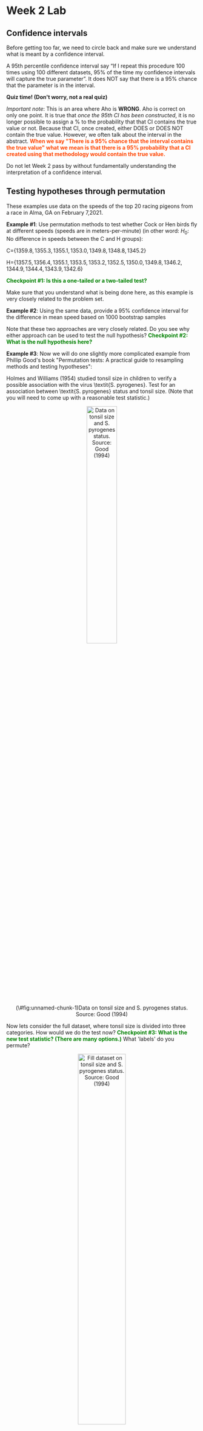 Week 2 Lab
=============

Confidence intervals
-----------------------

Before getting too far, we need to circle back and make sure we understand what is meant by a confidence interval. 

A 95th percentile confidence interval say “If I repeat this procedure 100 times using 100 different datasets, 95% of the time my confidence intervals will capture the true parameter”. It does NOT say that there is a 95% chance that the parameter is in the interval.

**Quiz time! (Don't worry, not a real quiz)**

*Important note*: This is an area where Aho is **WRONG**. Aho is correct on only one point. It is true that *once the 95th CI has been constructed*, it is no longer possible to assign a $\%$ to the probability that that CI contains the true value or not. Because that CI, once created, either DOES or DOES NOT contain the true value. However, we often talk about the interval in the abstract. **<span style="color: orangered;">When we say "There is a 95$\%$ chance that the interval contains the true value" what we mean is that there is a 95$\%$ probability that a CI created using that methodology would contain the true value.</span>**

Do not let Week 2 pass by without fundamentally understanding the interpretation of a confidence interval. 

Testing hypotheses through permutation
------------------------------------

These examples use data on the speeds of the top 20 racing pigeons from a race in Alma, GA on February 7,2021. 

**Example #1**: Use permutation methods to test whether Cock or Hen birds fly at different speeds (speeds are in meters-per-minute) (in other word: $H_{0}$: No difference in speeds between the C and H groups):

C=$\{1359.8,1355.3,1355.1,1353.0,1349.8,1348.8,1345.2\}$

H=$\{1357.5,1356.4,1355.1,1353.5,1353.2,1352.5,1350.0,1349.8,1346.2,1344.9,1344.4,1343.9,1342.6\}$

**<span style="color: green;">Checkpoint #1: Is this a one-tailed or a two-tailed test?</span>**

Make sure that you understand what is being done here, as this example is very closely related to the problem set.


**Example #2**: Using the same data, provide a 95% confidence interval for the difference in mean speed based on 1000 bootstrap samples

Note that these two approaches are very closely related. Do you see why either approach can be used to test the null hypothesis? **<span style="color: green;">Checkpoint #2: What is the null hypothesis here?</span>**

**Example #3**: Now we will do one slightly more complicated example from Phillip Good's book "Permutation tests: A practical guide to resampling methods and testing hypotheses":

Holmes and Williams (1954) studied tonsil size in children to verify a possible association with the virus \textit{S. pyrogenes}. Test for an association between \textit{S. pyrogenes} status and tonsil size. (Note that you will need to come up with a reasonable test statistic.)

<div class="figure" style="text-align: center">
<img src="Table2categories.png" alt="Data on tonsil size and S. pyrogenes status. Source: Good (1994)" width="40%" />
<p class="caption">(\#fig:unnamed-chunk-1)Data on tonsil size and S. pyrogenes status. Source: Good (1994)</p>
</div>

Now lets consider the full dataset, where tonsil size is divided into three categories. How would we do the test now? **<span style="color: green;">Checkpoint #3: What is the new test statistic? (There are many options.)</span>** What 'labels' do you permute?

<div class="figure" style="text-align: center">
<img src="Table3categories.png" alt="Fill dataset on tonsil size and S. pyrogenes status. Source: Good (1994)" width="50%" />
<p class="caption">(\#fig:unnamed-chunk-2)Fill dataset on tonsil size and S. pyrogenes status. Source: Good (1994)</p>
</div>

Basics of bootstrap and jackknife
------------------------------------

To get started with bootstrap and jackknife techniques, we start by working through a very simple example. First we simulate some data


```r
x<-seq(0,9,by=1)
```

This will constutute our "data". Let's print the result of sampling with replacement to get a sense for it...


```r
table(sample(x,size=length(x),replace=T))
```

```
## 
## 0 1 2 3 4 6 7 8 
## 2 1 1 1 1 2 1 1
```

Now we will write a little script to take bootstrap samples and calculate the means of each of these bootstrap samples


```r
xmeans<-vector(length=1000)
for (i in 1:1000)
  {
  xmeans[i]<-mean(sample(x,replace=T))
  }
```

The actual number of bootstrapped samples is arbitrary *at this point* but there are ways of characterizing the precision of the bootstrap (jackknife-after-bootstrap) which might inform the number of bootstrap samples needed. *In practice*, people tend to pick some arbitrary but large number of bootstrap samples because computers are so fast that it is often easy to draw far more samples than are actually needed. When calculation of the statistic is slow (as might be the case if you are using the samples to construct a phylogeny, for example), then you would need to be more concerned with the number of bootstrap samples. 

First, lets just look at a histogram of the bootstrapped means and plot the actual sample mean on the histogram for comparison



```r
hist(xmeans,breaks=30,col="pink")
abline(v=mean(x),lwd=2)
```

<img src="Week-2-lab_files/figure-html/unnamed-chunk-6-1.png" width="672" />

Calculating bias and standard error
-----------------------------------

From these we can calculate the bias and standard deviation for the mean (which is the "statistic"):

$$
\widehat{Bias_{boot}} = \left(\frac{1}{k}\sum^{k}_{i=1}\theta^{*}_{i}\right)-\hat{\theta}
$$


```r
bias.boot<-mean(xmeans)-mean(x)
bias.boot
```

```
## [1] -0.0039
```

```r
hist(xmeans,breaks=30,col="pink")
abline(v=mean(x),lwd=5,col="black")
abline(v=mean(xmeans),lwd=2,col="yellow")
```

<img src="Week-2-lab_files/figure-html/unnamed-chunk-7-1.png" width="672" />

$$
\widehat{s.e._{boot}} = \sqrt{\frac{1}{k-1}\sum^{k}_{i=1}(\theta^{*}_{i}-\bar{\theta^{*}})^{2}}
$$


```r
se.boot<-sd(xmeans)
```

We can find the confidence intervals in two ways:

Method #1: Assume the bootstrap statistics are normally distributed


```r
LL.boot<-mean(xmeans)-1.96*se.boot #where did 1.96 come from?
UL.boot<-mean(xmeans)+1.96*se.boot
LL.boot
```

```
## [1] 2.761818
```

```r
UL.boot
```

```
## [1] 6.230382
```

Method #2: Simply take the quantiles of the bootstrap statistics


```r
quantile(xmeans,c(0.025,0.975))
```

```
##   2.5%  97.5% 
## 2.8000 6.2025
```

Let's compare this to what we would have gotten if we had used normal distribution theory. First we have to calculate the standard error:


```r
se.normal<-sqrt(var(x)/length(x))
LL.normal<-mean(x)-qt(0.975,length(x)-1)*se.normal
UL.normal<-mean(x)+qt(0.975,length(x)-1)*se.normal
LL.normal
```

```
## [1] 2.334149
```

```r
UL.normal
```

```
## [1] 6.665851
```

In this case, the confidence intervals we got from the normal distribution theory are too wide.

**<span style="color: green;">Checkpoint #4: Does it make sense why the normal distribution theory intervals are too wide?</span>** Because the original were were uniformly distributed, the data has higher variance than would be expected and therefore the standard error is higher than would be expected.

There are two packages that provide functions for bootstrapping, 'boot' and 'boostrap'. We will start by using the 'bootstrap' package, which was originally designed for Efron and Tibshirani's monograph on the bootstrap. 

To test the main functionality of the 'bootstrap' package, we will use the data we already have. The 'bootstrap' function requires the input of a user-defined function to calculate the statistic of interest. Here I will write a function that calculates the mean of the input values.


```r
library(bootstrap)
theta<-function(x)
  {
    mean(x)
  }
results<-bootstrap(x=x,nboot=1000,theta=theta)
results
```

```
## $thetastar
##    [1] 4.5 3.9 3.9 3.3 4.2 4.9 4.3 4.5 4.5 4.5 4.5 6.6 4.0 4.6 4.2 5.5 4.8 5.2
##   [19] 4.9 6.1 4.1 3.9 3.9 5.5 6.7 3.8 4.7 4.2 5.5 4.4 5.0 2.1 5.6 2.4 3.9 3.9
##   [37] 3.5 4.1 3.7 5.5 5.6 5.1 3.1 4.8 3.5 5.2 5.3 4.7 3.2 4.9 5.2 5.5 5.1 3.7
##   [55] 5.1 4.3 5.2 4.1 4.3 5.4 4.7 3.7 4.8 5.0 2.1 3.9 6.2 5.7 3.5 4.5 4.9 4.7
##   [73] 4.1 3.7 2.8 4.1 5.1 4.2 4.9 6.4 5.5 2.6 5.5 3.6 4.9 3.4 4.7 3.8 4.5 6.1
##   [91] 5.9 6.3 4.2 5.9 4.2 3.9 3.4 5.6 4.6 5.5 5.0 4.2 5.6 3.5 4.9 4.5 3.8 4.6
##  [109] 5.2 5.3 3.9 3.1 4.6 4.1 2.5 4.3 5.5 4.4 4.1 3.8 5.3 3.9 5.7 5.4 4.1 4.4
##  [127] 4.6 4.1 2.5 3.4 3.9 4.8 4.4 4.5 4.2 3.8 4.9 4.2 3.8 3.4 4.1 3.9 4.7 4.5
##  [145] 4.6 3.4 5.0 6.2 5.5 5.5 3.9 4.2 5.2 4.5 4.1 4.1 2.9 4.2 4.8 4.1 6.0 4.2
##  [163] 4.7 4.0 3.6 3.3 5.0 5.5 2.8 2.9 4.8 3.6 5.7 5.4 4.2 3.1 4.6 5.4 4.7 4.5
##  [181] 5.2 4.3 4.9 2.9 4.0 4.8 4.6 3.7 5.6 4.5 4.5 5.2 4.0 4.1 5.1 4.7 6.2 5.9
##  [199] 4.9 5.6 3.3 3.2 3.1 5.1 4.8 5.0 4.9 4.0 5.5 5.2 3.6 4.4 4.6 3.3 2.5 3.7
##  [217] 2.8 4.5 4.0 5.1 4.1 4.1 6.0 3.6 3.5 4.3 4.1 4.0 3.6 5.0 5.6 5.4 4.3 4.5
##  [235] 4.5 5.1 5.6 3.7 5.0 3.0 4.4 4.9 6.2 4.5 3.8 4.0 3.8 4.1 2.9 4.8 5.0 4.4
##  [253] 3.9 4.6 4.5 3.2 4.6 3.6 7.3 4.2 5.8 3.4 5.3 5.4 4.4 4.2 3.9 3.7 4.3 5.2
##  [271] 4.4 3.8 3.1 4.6 4.6 4.9 4.6 2.6 5.4 5.5 6.8 3.6 5.4 3.4 4.4 3.4 4.0 5.2
##  [289] 4.5 4.8 2.7 6.4 3.8 3.8 3.2 4.5 5.4 4.4 3.5 4.9 3.4 2.9 4.3 5.4 3.1 3.8
##  [307] 4.1 5.2 4.7 3.8 3.6 4.2 5.0 5.3 3.6 4.9 3.2 3.4 4.7 4.3 3.4 2.5 3.3 3.0
##  [325] 5.2 4.8 3.4 5.0 6.0 5.5 2.6 5.0 3.3 5.2 4.5 5.0 4.1 5.5 4.4 5.1 5.1 6.8
##  [343] 5.8 3.5 4.4 2.5 3.9 4.9 4.3 4.9 5.5 4.9 5.5 5.0 4.6 5.7 3.2 5.2 5.0 3.4
##  [361] 4.4 4.0 4.1 4.5 5.5 5.0 3.9 2.6 5.2 4.0 3.9 5.3 3.7 4.6 3.4 4.9 5.2 4.1
##  [379] 3.7 6.3 5.0 4.3 4.2 4.7 4.2 4.7 5.5 5.5 4.1 3.1 3.9 4.5 3.4 4.8 4.8 5.4
##  [397] 4.2 2.2 3.3 4.2 4.4 6.0 4.9 3.8 4.8 4.8 4.9 4.2 6.4 3.1 4.9 6.1 3.9 6.1
##  [415] 3.5 5.2 4.3 4.7 3.9 4.2 4.0 4.7 4.2 4.8 3.7 2.6 4.9 5.4 4.0 5.7 3.0 3.8
##  [433] 3.3 3.2 2.8 4.8 5.3 5.7 4.0 5.2 3.6 4.6 3.6 5.5 4.0 3.5 6.2 4.3 5.1 3.7
##  [451] 4.8 3.6 6.4 3.6 5.4 3.6 5.8 5.0 3.2 4.7 5.5 4.3 4.9 4.6 4.6 3.7 4.7 3.6
##  [469] 4.5 4.4 4.2 3.2 3.6 5.4 3.8 4.1 3.9 4.2 4.3 5.7 3.7 3.6 5.1 4.7 6.5 5.7
##  [487] 4.9 3.5 3.6 3.7 4.3 5.3 4.6 4.2 4.0 4.2 4.0 4.4 3.4 4.2 4.9 4.2 3.1 4.9
##  [505] 4.0 6.2 5.3 3.9 5.7 4.7 3.3 4.6 3.5 5.4 4.9 4.1 4.8 3.5 3.6 4.4 4.1 7.1
##  [523] 4.1 5.0 3.5 5.1 5.9 4.8 4.6 3.8 4.3 3.4 4.9 4.3 3.4 4.6 4.2 5.7 4.2 4.9
##  [541] 4.2 3.9 4.5 4.0 4.7 5.5 4.0 4.9 4.6 4.1 4.7 3.3 3.8 5.1 4.6 4.0 4.2 5.5
##  [559] 4.3 4.8 3.5 3.4 3.6 4.0 3.5 5.9 6.1 4.3 4.9 5.3 4.9 5.9 4.2 4.3 5.2 4.0
##  [577] 2.9 4.0 3.5 4.8 4.7 4.8 3.4 3.2 4.8 2.9 4.1 4.9 4.7 4.9 3.7 4.6 5.1 5.5
##  [595] 4.5 4.7 5.3 4.3 3.6 3.6 5.3 3.6 5.2 3.2 5.0 2.9 3.6 3.7 6.3 3.7 4.7 5.4
##  [613] 4.1 4.2 3.9 5.1 5.2 4.8 5.4 7.0 3.3 4.2 4.7 5.1 3.8 2.7 4.1 5.1 6.0 2.5
##  [631] 3.5 4.4 4.4 5.1 3.4 4.4 4.7 4.3 4.3 4.9 5.6 4.6 4.2 5.1 4.8 3.2 3.8 6.3
##  [649] 4.0 4.5 3.9 4.5 4.1 3.8 2.5 5.6 2.6 4.7 5.6 5.3 4.6 4.2 2.9 4.6 4.7 4.9
##  [667] 4.1 4.0 3.4 3.2 5.0 4.0 4.1 5.3 5.0 5.0 3.2 5.1 6.4 5.5 3.2 4.2 4.0 5.0
##  [685] 4.7 5.9 5.0 4.6 3.3 4.1 4.9 4.7 5.3 5.4 5.8 5.3 2.1 4.8 4.6 4.4 4.9 5.3
##  [703] 4.5 4.4 6.4 4.4 5.6 4.0 4.8 5.1 4.4 3.8 4.6 5.6 5.2 5.0 4.7 4.9 5.3 4.1
##  [721] 6.7 3.8 4.3 4.0 3.8 3.1 4.4 4.9 5.3 4.7 5.7 5.7 6.2 5.2 4.9 5.4 5.2 4.2
##  [739] 4.4 6.2 3.3 4.6 6.0 4.6 5.2 4.2 3.6 5.3 5.0 4.3 3.9 4.9 4.8 3.8 6.1 4.3
##  [757] 4.7 3.0 3.7 4.2 3.9 3.7 5.2 4.9 3.4 4.7 5.3 4.1 2.2 3.7 2.3 3.5 4.9 3.1
##  [775] 4.7 4.0 4.6 2.8 5.5 5.2 5.6 4.3 4.7 4.2 4.7 5.4 4.6 5.1 4.3 3.2 2.8 5.6
##  [793] 5.2 3.3 6.4 4.5 5.0 3.9 5.6 4.6 4.9 5.5 4.7 4.3 4.5 4.0 3.6 3.9 4.9 6.5
##  [811] 3.4 4.9 4.1 5.1 4.3 5.0 2.9 3.1 3.8 5.6 4.5 4.5 4.5 4.3 5.0 2.3 2.7 4.3
##  [829] 5.3 2.8 2.7 5.3 4.7 4.5 5.8 4.2 4.7 3.6 3.1 5.3 3.2 3.2 6.0 3.0 4.6 5.3
##  [847] 4.9 4.7 3.9 4.3 5.7 4.9 2.9 3.8 4.5 4.6 5.7 3.1 4.5 4.7 4.4 4.2 2.4 3.5
##  [865] 5.5 4.8 5.5 4.6 4.2 3.0 4.4 3.8 6.1 3.5 5.0 4.5 4.3 5.8 5.8 4.0 4.5 5.8
##  [883] 4.7 5.4 4.2 5.0 3.4 4.3 6.5 4.1 4.4 5.1 3.9 3.5 4.1 5.4 6.3 5.8 2.2 5.8
##  [901] 5.1 4.0 3.1 5.0 4.8 4.3 4.9 3.7 2.6 4.3 4.8 4.2 5.8 5.1 4.5 5.0 5.0 4.3
##  [919] 4.1 4.2 4.2 4.6 5.0 4.9 3.7 4.6 2.5 2.5 4.4 4.5 4.9 4.8 5.1 5.3 4.6 4.8
##  [937] 4.1 5.3 5.2 5.4 4.0 3.4 4.5 4.5 4.4 5.1 5.3 3.3 4.2 4.4 4.2 6.0 6.1 6.4
##  [955] 4.8 4.7 3.6 3.7 3.4 5.0 6.4 7.5 5.0 4.5 3.6 4.6 4.5 3.7 5.2 5.1 4.8 4.8
##  [973] 4.6 3.7 4.1 3.2 3.4 3.3 5.7 5.0 5.1 4.3 4.4 5.3 5.4 5.3 4.6 3.8 5.0 4.5
##  [991] 5.1 4.2 3.3 4.8 4.3 5.3 5.6 5.8 3.5 3.8
## 
## $func.thetastar
## NULL
## 
## $jack.boot.val
## NULL
## 
## $jack.boot.se
## NULL
## 
## $call
## bootstrap(x = x, nboot = 1000, theta = theta)
```

```r
quantile(results$thetastar,c(0.025,0.975))
```

```
##  2.5% 97.5% 
##   2.6   6.3
```

Notice that we get exactly what we got last time. This illustrates an important point, which is that the bootstrap functions are often no easier to use than something you could write yourself.

You can also define a function of the bootstrapped statistics (we have been calling this theta) to pull out immediately any summary statistics you are interested in from the bootstrapped thetas.

Here I will write a function that calculates the bias of my estimate of the mean (which is 4.5 [i.e. the mean of the number 0,1,2,3,4,5,6,7,8,9])


```r
bias<-function(x)
  {
  mean(x)-4.5
  }
results<-bootstrap(x=x,nboot=1000,theta=theta,func=bias)
results
```

```
## $thetastar
##    [1] 4.2 5.5 4.2 3.6 4.0 4.4 3.2 5.1 3.8 5.0 3.2 3.3 3.6 5.0 5.3 4.6 5.4 3.8
##   [19] 3.9 6.0 5.4 5.4 5.3 4.0 4.8 5.3 2.2 4.8 3.6 5.3 5.7 6.9 4.4 5.8 4.0 4.8
##   [37] 4.8 3.8 2.8 5.6 3.5 3.6 1.7 3.5 5.1 2.8 2.5 4.0 4.2 5.4 4.5 4.9 6.3 3.4
##   [55] 5.4 4.3 4.1 3.4 4.4 3.6 4.1 5.0 4.7 5.2 5.1 4.7 4.2 4.4 4.5 5.0 3.7 4.9
##   [73] 5.0 4.3 3.6 4.6 5.2 4.8 2.8 4.7 3.9 4.9 4.1 4.1 4.5 4.5 4.7 5.0 2.7 3.6
##   [91] 4.1 3.9 4.1 5.5 5.2 4.1 3.5 5.5 5.3 5.6 3.8 4.2 4.8 4.2 5.1 4.4 4.4 4.1
##  [109] 1.7 4.3 6.0 4.4 4.4 5.0 4.9 3.0 3.7 3.4 3.9 4.1 4.4 3.2 4.6 3.7 5.4 4.4
##  [127] 3.7 5.6 3.8 4.5 4.8 4.0 4.0 3.2 3.8 3.3 4.8 4.4 4.5 4.7 4.1 6.0 3.8 5.1
##  [145] 4.7 4.8 4.0 4.4 4.1 3.3 4.4 5.1 5.1 3.2 4.5 5.7 5.9 6.1 5.0 4.7 5.3 4.8
##  [163] 4.1 3.7 4.4 3.7 4.6 3.7 4.7 4.8 4.7 3.8 6.6 3.2 5.0 3.9 4.3 4.5 5.5 5.1
##  [181] 4.4 4.8 4.2 3.4 3.8 4.4 3.8 5.1 6.5 3.7 4.3 3.6 6.6 5.4 4.9 3.3 3.9 4.5
##  [199] 3.7 4.3 4.8 3.2 4.3 5.2 4.0 3.1 4.0 3.9 4.7 4.8 4.2 4.7 5.9 3.3 3.6 5.2
##  [217] 5.0 5.6 4.2 5.8 3.5 4.5 4.8 4.1 5.1 4.5 3.4 5.3 3.4 4.4 6.5 4.4 5.3 5.4
##  [235] 2.7 3.7 5.1 5.1 3.4 5.3 6.4 4.4 5.0 4.9 4.7 4.9 3.8 5.0 3.3 4.4 5.6 4.6
##  [253] 5.5 4.7 3.7 5.5 4.4 4.1 3.2 4.3 5.2 6.6 5.6 2.5 3.8 5.0 2.4 5.2 5.8 4.4
##  [271] 4.5 4.3 6.6 4.8 3.6 3.0 5.4 4.8 4.3 4.7 3.7 3.7 3.5 5.1 5.5 5.8 6.3 4.3
##  [289] 4.1 6.5 4.2 5.4 4.2 4.6 3.0 3.9 4.1 3.4 3.2 4.9 3.1 5.2 3.7 5.4 4.0 4.3
##  [307] 4.9 6.1 5.0 4.5 3.8 4.0 5.2 4.8 3.8 3.3 3.3 3.4 4.5 4.5 4.9 5.1 4.2 4.2
##  [325] 4.0 3.8 4.4 3.8 2.5 5.9 3.5 3.5 4.7 2.8 4.2 4.6 4.6 3.6 4.4 4.9 2.5 4.8
##  [343] 3.6 5.2 6.3 4.4 3.9 4.4 5.0 5.5 4.7 5.7 3.7 3.7 3.3 6.4 5.1 5.3 3.6 4.0
##  [361] 3.4 5.7 4.8 5.6 3.8 5.0 4.4 4.6 3.9 4.5 3.7 4.9 4.9 6.3 4.0 4.0 4.2 4.9
##  [379] 4.5 4.1 2.7 4.3 4.8 2.8 5.3 4.3 3.8 2.7 4.6 5.9 3.9 4.1 5.3 4.6 3.5 3.2
##  [397] 2.7 3.2 5.4 5.2 4.5 4.1 3.7 4.3 3.4 4.9 3.4 5.0 5.5 4.6 5.5 5.2 4.7 5.1
##  [415] 4.4 4.6 5.9 4.1 5.9 5.4 3.9 5.9 2.7 3.7 2.8 5.3 4.0 4.1 4.2 3.8 3.7 6.0
##  [433] 3.0 4.4 5.1 5.0 2.4 5.7 2.2 4.1 3.7 4.1 3.8 5.4 4.8 5.0 4.2 4.8 5.3 3.8
##  [451] 5.3 4.3 3.9 3.0 4.8 4.8 5.2 4.3 2.8 4.7 5.5 4.0 5.9 5.8 5.1 4.5 5.6 4.0
##  [469] 2.2 5.0 4.9 5.0 4.6 4.5 5.1 3.2 3.1 3.3 2.7 5.6 4.5 6.3 4.3 5.4 5.2 6.3
##  [487] 5.5 4.8 3.8 3.4 5.9 5.3 4.9 3.9 4.6 4.8 4.4 4.1 6.1 4.0 4.9 4.0 5.0 4.1
##  [505] 4.6 4.6 4.6 4.8 5.4 3.6 3.5 3.8 3.5 5.7 3.9 5.9 4.0 4.6 3.7 3.1 6.2 5.5
##  [523] 3.4 4.6 4.8 5.2 3.3 4.8 5.0 4.7 2.8 5.1 4.1 5.3 4.4 4.3 2.5 4.6 5.0 4.5
##  [541] 6.6 4.4 5.2 4.6 5.5 5.0 4.8 5.0 2.6 3.6 5.0 5.4 4.3 5.7 4.7 3.5 5.0 4.2
##  [559] 5.0 3.6 4.6 4.1 5.4 2.9 5.0 4.9 4.1 3.7 5.1 4.8 5.2 5.3 6.6 4.7 2.5 5.9
##  [577] 4.1 4.6 5.0 5.3 4.4 4.2 5.6 4.1 4.7 3.8 4.7 4.9 3.3 4.5 5.5 4.5 5.6 6.1
##  [595] 4.3 4.5 4.8 3.4 4.1 6.1 4.2 5.4 4.1 3.7 5.9 5.0 4.4 3.7 5.0 4.1 5.2 2.4
##  [613] 4.1 4.2 5.6 3.0 5.1 4.9 3.2 6.0 5.8 3.8 6.4 5.0 4.4 2.8 3.2 4.5 5.8 6.2
##  [631] 5.4 5.7 3.0 3.3 5.7 4.3 3.2 3.7 5.6 6.0 5.0 4.0 5.0 5.0 4.2 3.7 5.5 5.7
##  [649] 5.2 5.0 6.0 3.3 2.8 4.6 4.1 5.0 4.2 5.4 4.3 4.6 3.1 3.6 6.2 4.9 4.0 3.9
##  [667] 4.6 5.9 5.1 3.9 3.4 3.7 3.1 5.2 4.1 4.2 4.4 2.6 5.1 3.2 5.5 4.1 5.6 5.1
##  [685] 5.5 2.8 4.6 5.2 4.2 4.6 3.9 3.1 5.2 5.5 3.4 3.9 4.7 4.0 3.8 4.6 4.4 4.8
##  [703] 5.4 3.9 5.7 3.4 3.2 4.5 2.4 3.2 5.6 4.1 2.2 2.9 4.1 4.8 4.3 3.8 3.9 5.0
##  [721] 3.9 4.0 4.9 5.3 6.0 3.3 3.2 4.1 5.3 4.9 5.4 4.7 5.7 3.9 4.1 4.0 4.6 3.7
##  [739] 4.3 3.9 5.5 3.2 4.1 3.9 5.8 4.2 3.9 4.9 4.8 4.2 5.0 4.4 3.2 3.3 3.8 3.0
##  [757] 5.7 3.3 4.9 4.5 3.9 4.5 4.6 4.8 3.3 3.6 4.1 4.8 3.5 3.6 5.6 5.2 4.6 3.5
##  [775] 4.1 4.2 4.7 5.0 4.0 4.0 4.6 5.2 3.3 4.5 4.3 5.0 4.2 6.2 5.2 5.1 3.3 3.9
##  [793] 3.4 5.9 4.7 5.8 4.4 4.0 4.5 4.1 5.4 5.0 4.0 4.5 3.6 4.4 4.1 4.5 5.4 4.8
##  [811] 4.8 4.2 4.4 3.5 4.9 4.3 3.9 4.6 5.3 4.4 3.4 4.5 4.7 5.3 5.1 3.9 4.7 5.0
##  [829] 5.0 4.1 3.1 4.4 3.3 4.0 5.1 4.6 3.5 4.8 3.9 3.9 4.0 3.6 4.8 3.1 6.5 2.8
##  [847] 4.0 2.9 5.9 3.4 4.5 4.4 3.6 4.1 2.9 3.2 4.9 5.8 3.8 4.4 2.6 4.7 4.2 5.0
##  [865] 5.6 4.9 3.3 4.7 3.9 4.0 4.1 5.6 4.9 5.8 4.3 5.6 3.8 3.4 4.8 4.1 5.9 5.1
##  [883] 5.8 4.6 3.6 4.0 5.1 3.6 4.1 5.0 3.5 4.6 4.6 4.3 3.5 5.4 4.8 3.9 4.3 2.0
##  [901] 4.8 3.4 5.7 4.4 5.5 2.7 5.1 5.2 4.7 5.1 5.6 4.7 4.6 3.7 4.3 4.4 3.9 4.7
##  [919] 4.4 3.5 3.8 5.2 3.3 5.2 5.0 3.8 3.6 4.5 4.2 5.8 3.8 4.7 5.2 5.6 3.2 4.1
##  [937] 4.7 4.4 3.5 5.8 5.2 4.0 4.0 2.9 5.1 4.0 5.2 3.1 2.5 3.8 6.8 3.3 4.6 4.9
##  [955] 6.0 4.4 6.4 4.1 6.2 4.8 6.3 4.4 5.3 3.8 4.1 3.5 5.2 4.6 4.3 3.8 3.3 5.8
##  [973] 5.9 4.9 5.0 3.4 4.7 5.1 4.7 3.8 4.7 4.3 5.5 5.5 5.2 6.6 4.0 5.3 4.4 4.4
##  [991] 4.6 4.1 4.6 5.5 4.2 4.4 3.6 3.2 4.8 5.7
## 
## $func.thetastar
## [1] -0.0425
## 
## $jack.boot.val
##  [1]  0.417441860  0.290988372  0.212534060  0.152760736 -0.008108108
##  [6] -0.093993994 -0.203133903 -0.238418079 -0.410000000 -0.527200000
## 
## $jack.boot.se
## [1] 0.8817704
## 
## $call
## bootstrap(x = x, nboot = 1000, theta = theta, func = bias)
```

Compare this to 'bias.boot' (our result from above). Why might it not be the same? Try running the same section of code several times. See how the value of the bias ($func.thetastar) jumps around? We should not be surprised by this because we can look at the jackknife-after-bootstrap estimate of the standard error of the function (in this case, that function is the bias) and we can see that it is not so small that we wouldn't expect some variation in these values.

Remember, everything we have discussed today are estimates. The statistic as applied to your data will change with new data, as will the standard error, the confidence intervals - everything! All of these values have sampling distributions and are subject to change if you repeated the procedure with new data.

Note that we can calculate any function of $\theta^{*}$. A simple example would be the 72nd percentile:


```r
perc72<-function(x)
  {
  quantile(x,probs=c(0.72))
  }
results<-bootstrap(x=x,nboot=1000,theta=theta,func=perc72)
results
```

```
## $thetastar
##    [1] 4.7 5.8 5.6 5.0 5.1 4.8 6.0 5.0 5.3 5.0 5.7 3.4 5.1 5.9 2.9 5.3 5.6 3.9
##   [19] 4.9 4.3 5.3 4.3 4.0 5.6 4.4 4.7 5.8 5.3 4.1 3.9 3.8 3.7 3.0 3.0 4.3 3.7
##   [37] 5.1 3.5 3.8 3.1 4.0 5.5 3.9 5.1 3.1 3.8 4.8 3.8 3.8 2.9 2.5 4.7 2.9 3.5
##   [55] 4.1 4.7 3.8 3.4 4.3 4.8 3.6 6.1 4.6 4.3 6.7 5.2 3.5 5.8 5.1 5.4 4.6 4.3
##   [73] 3.8 4.0 5.0 4.9 4.6 4.2 5.4 5.7 5.0 4.3 4.4 4.5 4.0 5.4 3.5 3.1 5.0 4.1
##   [91] 5.4 5.8 4.2 4.1 4.7 4.1 3.2 4.3 5.2 6.0 4.8 4.5 5.8 4.7 4.4 3.6 2.4 4.3
##  [109] 4.5 3.8 5.5 3.6 4.8 4.1 3.7 5.3 3.3 4.6 4.2 5.0 5.6 5.2 5.9 5.5 3.3 4.8
##  [127] 3.7 4.1 3.1 5.3 4.1 4.2 3.3 5.5 3.5 3.8 4.6 4.0 5.8 4.5 6.3 4.8 3.6 4.0
##  [145] 4.7 4.7 4.4 4.5 4.7 6.0 5.8 3.9 3.9 5.4 3.6 4.1 4.5 4.1 3.6 5.5 6.4 4.5
##  [163] 3.0 3.5 6.9 5.9 3.2 4.9 5.4 5.1 5.9 4.6 4.2 4.2 4.5 3.4 4.0 4.5 3.4 4.1
##  [181] 4.3 4.2 2.9 3.6 3.2 5.5 5.8 7.2 5.1 5.9 4.0 4.7 4.7 4.1 2.7 6.2 4.8 4.9
##  [199] 3.8 3.6 5.3 4.2 4.3 4.8 5.5 4.0 4.9 4.2 2.8 5.0 4.5 4.5 5.1 5.9 4.5 3.8
##  [217] 3.3 4.7 4.2 5.5 3.8 5.3 4.2 4.3 4.4 3.8 4.9 5.1 5.1 4.3 5.6 4.6 5.9 4.0
##  [235] 5.5 6.4 5.1 2.8 4.3 4.7 5.1 5.4 4.3 5.6 4.2 4.3 3.7 5.1 3.4 4.2 4.1 3.8
##  [253] 5.3 2.8 3.5 4.9 4.6 5.0 3.1 3.8 5.2 3.4 3.9 3.8 5.5 5.2 4.5 4.1 4.6 5.0
##  [271] 5.0 4.3 5.2 3.9 5.2 3.7 4.3 4.6 4.5 5.0 3.4 4.1 4.5 5.5 5.3 4.0 3.8 5.4
##  [289] 4.5 4.7 3.2 5.1 3.8 4.8 4.9 3.0 3.7 4.3 5.4 5.3 5.8 4.6 5.1 3.9 4.7 4.5
##  [307] 4.0 5.3 3.3 5.7 5.3 5.0 4.4 3.9 4.5 4.4 4.6 4.2 4.3 4.9 5.5 5.4 3.2 3.8
##  [325] 3.9 2.8 5.1 7.9 3.0 4.3 5.7 4.8 6.2 4.6 6.0 4.1 3.1 2.8 4.2 4.9 5.2 2.9
##  [343] 4.2 5.0 4.3 5.8 5.6 4.5 4.9 3.2 4.7 5.1 4.9 4.5 5.3 3.9 3.9 5.3 4.9 3.9
##  [361] 5.3 4.9 3.4 4.0 5.0 3.9 5.5 4.5 5.3 4.5 2.5 5.0 4.5 5.4 4.9 4.5 3.3 2.3
##  [379] 4.2 4.9 5.5 5.1 5.5 5.3 4.6 4.0 5.7 3.3 5.2 4.3 4.9 5.4 3.3 5.3 4.0 5.4
##  [397] 4.3 4.1 3.0 4.4 5.1 6.3 2.2 5.3 4.4 4.0 4.0 4.4 5.0 4.0 5.4 3.2 2.8 5.8
##  [415] 5.1 4.5 5.2 5.6 4.8 3.8 3.9 3.0 6.6 5.0 3.5 4.6 3.1 4.9 5.2 4.3 4.6 3.7
##  [433] 3.7 3.9 3.8 2.1 5.7 2.5 4.8 4.5 4.6 3.7 3.9 4.5 4.2 3.8 4.6 4.3 4.2 4.6
##  [451] 3.3 4.3 4.4 5.0 6.0 5.7 5.3 5.5 5.1 4.6 4.7 4.0 4.8 5.9 3.6 4.8 6.6 3.7
##  [469] 5.8 5.2 4.1 3.7 5.9 4.9 4.2 5.1 4.7 6.5 4.5 6.3 3.4 4.1 4.4 4.4 3.9 4.9
##  [487] 5.0 4.3 4.4 2.4 4.9 5.3 4.6 3.2 3.2 5.1 5.5 5.0 4.9 4.7 4.0 5.5 4.7 5.7
##  [505] 2.1 4.4 4.4 5.6 5.3 4.2 4.8 4.0 4.4 4.0 4.7 5.1 5.0 4.0 4.8 5.1 3.5 4.9
##  [523] 4.7 4.5 6.1 4.5 5.0 5.3 4.4 2.8 4.0 4.7 5.3 5.5 4.9 4.6 3.1 3.6 2.7 4.3
##  [541] 3.7 3.7 3.5 4.9 5.1 3.9 4.9 3.9 4.4 4.5 3.8 5.3 5.2 4.1 5.6 4.8 2.9 4.4
##  [559] 4.3 5.0 4.3 5.8 5.5 5.3 4.6 3.8 4.3 4.2 4.5 3.9 5.2 2.8 2.8 6.7 4.4 5.5
##  [577] 3.4 4.2 5.9 4.4 5.8 4.0 4.7 5.2 5.2 5.1 4.4 5.9 4.7 2.9 4.9 3.8 5.8 3.4
##  [595] 4.1 4.7 3.5 3.7 5.3 2.9 4.5 5.3 5.7 4.5 5.3 4.9 5.8 5.5 4.5 5.4 3.1 5.0
##  [613] 4.9 6.1 5.6 4.9 3.6 5.2 4.2 4.5 5.5 3.9 3.8 2.6 3.8 3.8 3.9 4.4 2.8 4.7
##  [631] 3.3 5.1 5.4 5.0 3.2 4.4 4.2 3.4 4.2 5.1 4.5 5.7 4.8 5.2 5.8 3.1 5.9 2.9
##  [649] 5.6 3.6 5.0 5.5 5.4 4.5 2.9 4.7 4.2 4.9 5.9 5.3 4.7 4.5 3.7 5.8 5.5 4.0
##  [667] 3.2 2.7 3.9 5.2 5.0 2.7 3.2 4.3 4.5 3.8 5.9 4.7 4.5 4.9 3.1 5.1 5.6 4.9
##  [685] 4.8 4.1 5.0 4.2 4.0 3.9 5.0 6.4 4.5 4.0 3.6 4.9 4.3 4.8 4.0 3.6 5.1 2.6
##  [703] 4.7 5.6 5.5 5.8 4.1 4.8 3.6 6.8 4.2 4.4 3.0 3.9 2.8 4.5 3.9 4.3 4.2 5.9
##  [721] 4.1 4.7 3.1 3.5 3.5 5.7 5.2 4.3 5.0 5.4 4.1 4.7 4.9 4.8 4.0 4.7 4.3 3.7
##  [739] 3.4 5.2 3.6 5.5 5.3 5.7 5.4 4.0 4.7 3.8 4.0 4.4 4.8 5.7 4.2 3.5 4.9 4.1
##  [757] 5.8 4.5 5.0 4.2 4.6 6.3 5.1 5.3 4.6 6.1 5.7 3.8 4.2 4.4 4.3 3.4 3.5 5.2
##  [775] 5.6 3.9 4.8 4.7 5.3 4.5 6.5 3.2 4.7 3.8 4.8 5.0 3.0 5.4 4.4 6.2 4.5 4.8
##  [793] 5.7 4.2 3.4 4.1 3.1 5.5 4.7 5.1 3.9 3.9 4.3 5.0 5.1 6.5 4.2 5.3 3.4 4.5
##  [811] 5.3 6.1 5.3 5.7 4.9 4.5 2.9 4.2 6.2 4.0 2.8 3.7 5.0 4.6 5.6 5.1 4.1 3.9
##  [829] 3.8 4.1 4.2 5.9 4.1 2.8 5.3 6.3 4.2 4.2 4.9 3.9 4.0 4.3 4.3 4.5 3.6 4.4
##  [847] 6.0 4.4 3.9 5.0 4.6 5.7 3.2 4.8 2.9 4.4 3.6 3.1 3.9 5.2 4.7 5.2 3.7 3.9
##  [865] 5.7 5.2 3.5 5.2 5.0 4.1 4.6 5.1 4.6 3.3 4.4 3.6 4.3 5.1 4.7 5.5 5.2 4.1
##  [883] 4.2 2.7 5.2 4.1 4.9 3.8 5.0 4.0 3.1 4.6 3.4 4.2 3.7 4.0 4.7 5.8 6.2 3.4
##  [901] 4.6 4.9 5.4 4.2 3.9 3.5 2.9 4.4 5.6 4.3 3.5 3.7 5.3 6.0 2.9 5.7 6.9 3.5
##  [919] 3.8 5.0 5.1 4.7 3.7 5.3 4.8 5.1 4.5 5.6 3.3 5.2 5.0 4.3 4.3 4.1 4.3 4.4
##  [937] 4.7 3.0 4.9 3.8 6.0 4.5 6.5 4.1 4.9 3.8 5.7 3.8 5.7 5.9 5.6 4.5 4.8 2.2
##  [955] 3.7 4.8 4.3 5.3 4.7 4.0 3.7 2.9 5.7 6.3 4.0 5.4 2.7 4.3 3.7 3.3 3.9 4.2
##  [973] 5.4 3.6 3.3 4.5 4.3 5.3 3.8 4.9 2.7 2.7 4.8 5.7 4.7 4.7 5.5 6.3 4.4 3.4
##  [991] 6.3 4.4 3.7 3.8 4.2 3.4 3.7 5.9 3.3 5.1
## 
## $func.thetastar
## 72% 
## 5.1 
## 
## $jack.boot.val
##  [1] 5.500 5.500 5.300 5.300 5.100 5.000 4.900 4.900 4.636 4.500
## 
## $jack.boot.se
## [1] 0.9730579
## 
## $call
## bootstrap(x = x, nboot = 1000, theta = theta, func = perc72)
```

On Tuesday we went over an example in which we bootstrapped the correlation coefficient between LSAT scores and GPA. To do that, we sampled pairs of (LSAT,GPA) data with replacement. Here is a little script that would do something like that using (X,Y) data that are independently drawn from the normal distribution


```r
xdata<-matrix(rnorm(30),ncol=2)
```

Everyone's data is going to be different. With such a small sample size, it would be easy to get a positive or negative correlation by random change, but on average across everyone's datasets, there should be zero correlation because the two columns are drawn independently.


```r
n<-15
theta<-function(x,xdata)
  {
  cor(xdata[x,1],xdata[x,2])
  }
results<-bootstrap(x=1:n,nboot=50,theta=theta,xdata=xdata) 
#NB: xdata is passed to the theta function, not needed for bootstrap function itself
```

Notice the parameters that get passed to the 'bootstrap' function are: (1) the indexes which will be sampled with replacement. This is different that the raw data but the end result is the same because both the indices and the raw data get passed to the function 'theta' (2) the number of bootrapped samples (in this case 50) (3) the function to calculate the statistic (4) the raw data.

Lets look at a histogram of the bootstrapped statistics $\theta^{*}$ and draw a vertical line for the statistic as applied to the original data.


```r
hist(results$thetastar,breaks=30,col="pink")
abline(v=cor(xdata[,1],xdata[,2]),lwd=2)
```

<img src="Week-2-lab_files/figure-html/unnamed-chunk-17-1.png" width="672" />

Parametric bootstrap
---------------------

Let's do one quick example of a parametric bootstrap. We haven't introduced distributions yet (except for the Gaussian, or Normal, distribution, which is the most familiar), so lets spend a few minutes exploring the Gamma distribution, just so we have it to work with for testing out parametric bootstrap. All we need to know is that the Gamma distribution is a continuous, non-negative distribution that takes two parameters, which we call "shape" and "rate". Lets plot a few examples just to see what a Gamma distribution looks like. (Note that the Gamma distribution can be parameterized by "shape" and "rate" OR by "shape" and "scale", where "scale" is just 1/"rate". R will allow you to use either (shape,rate) or (shape,scale) as long as you specify which you are providing.

<img src="Week-2-lab_files/figure-html/unnamed-chunk-18-1.png" width="672" />


Let's generate some fairly sparse data from a Gamma distribution


```r
original.data<-rgamma(10,3,5)
```

and calculate the skew of the data using the R function 'skewness' from the 'moments' package. 


```r
library(moments)
theta<-skewness(original.data)
head(theta)
```

```
## [1] -0.5707962
```

What is skew? Skew describes how assymetric a distribution is. A distribution with a positive skew is a distribution that is "slumped over" to the right, with a right tail that is longer than the left tail. Alternatively, a distribution with negative skew has a longer left tail. Here we are just using it for illustration, as a property of a distribution that you may want to estimate using your data.

Lets use 'fitdistr' to fit a gamma distribution to these data. This function is an extremely handy function that takes in your data, the name of the distribution you are fitting, and some starting values (for the estimation optimizer under the hood), and it will return the parameter values (and their standard errors). We will learn in a couple weeks how R is doing this, but for now we will just use it out of the box. (Because we generated the data, we happen to know that the data are gamma distributed. In general we wouldn't know that, and we will see in a second that our assumption about the shape of the data really does make a difference.)


```r
library(MASS)
fit<-fitdistr(original.data,dgamma,list(shape=1,rate=1))
```

```
## Warning in densfun(x, parm[1], parm[2], ...): NaNs produced
```

```r
# fit<-fitdistr(original.data,"gamma")
# The second version would also work.
fit
```

```
##      shape       rate   
##   1.7144144   3.0302708 
##  (0.7047716) (1.4447768)
```

Now lets sample with replacement from this new distribution and calculate the skewness at each step:


```r
results<-c()
for (i in 1:1000)
  {
  x.star<-rgamma(length(original.data),shape=fit$estimate[1],rate=fit$estimate[2])
  results<-c(results,skewness(x.star))
  }
head(results)
```

```
## [1] 0.4862155 0.8592702 0.7935357 1.0363249 0.6138119 0.8555230
```

```r
hist(results,breaks=30,col="pink",ylim=c(0,1),freq=F)
```

<img src="Week-2-lab_files/figure-html/unnamed-chunk-22-1.png" width="672" />

Now we have the bootstrap distribution for skewness (the $\theta^{*}$ s), we can compare that to the equivalent non-parametric bootstrap:


```r
results2<-bootstrap(x=original.data,nboot=1000,theta=skewness)
results2
```

```
## $thetastar
##    [1]  0.234653841 -0.005404201 -0.935070742  0.321158884 -1.739221732
##    [6] -1.080589947 -1.023410569 -0.223881770 -0.551895086  0.024231523
##   [11] -0.568276364 -0.556071958 -1.077133096 -0.164222108 -0.467485540
##   [16] -0.556503671 -1.090117519 -0.581142344 -0.212168005  0.028098496
##   [21] -0.961211452 -0.481964619 -0.458716635  0.434160135 -2.470214265
##   [26] -0.813070471 -1.216275767  0.370383157 -1.366876244 -0.201588346
##   [31] -0.274933362  0.303817680 -0.111686953  0.241456820  0.246091631
##   [36] -1.160171429 -0.556686309  0.637809456 -0.991289712 -1.098600285
##   [41] -0.543881422 -0.268163220 -0.982048748 -0.532921322 -0.916765171
##   [46]  0.219850594 -0.030471942 -0.039223139 -0.659319032 -0.923321065
##   [51] -0.601432456 -0.115571708 -0.670903602  0.057554427 -1.058073957
##   [56] -1.229202045 -2.173655885  0.024634595 -1.023743567 -1.602432583
##   [61] -0.515891433 -1.037572283 -1.621692371 -1.055394331 -0.988116262
##   [66]  0.157710967 -0.562604822 -0.555212883 -1.351309935 -0.555573747
##   [71] -0.998786380  0.285548992 -0.307987494 -0.372602490 -0.057808935
##   [76] -0.665202302 -0.839340490 -0.912063576 -1.664120543 -0.517267708
##   [81] -0.601816324  0.106584867 -0.169524061 -0.183981655 -0.238485797
##   [86] -0.229929463 -0.326906316 -0.411343477 -0.906130921 -0.473606605
##   [91] -1.306642095 -0.829623639  0.522582384 -1.169406535 -0.944959785
##   [96] -2.074222671 -0.609235238 -1.420048512 -1.496712589 -1.023606745
##  [101] -0.148481460 -0.569646392 -0.099546307 -0.276849479 -0.101297904
##  [106] -0.974947299 -0.224814285 -1.450131125 -0.618311292 -0.499989645
##  [111] -0.447577780  0.087413909 -1.677963856  0.488573037 -0.918136798
##  [116] -0.954288414 -1.945288341 -0.370763287 -0.314161530 -2.501289700
##  [121]  0.077215632 -0.067043208  0.416555292 -0.077899488 -0.584191890
##  [126]  0.608807624 -1.185630078 -1.538471834 -0.601209281  0.502866740
##  [131] -1.374669041 -0.711696834 -1.138192521 -0.104424376  0.146160291
##  [136]  0.299219745 -0.997350110 -0.534635359 -0.562604822 -0.085825084
##  [141] -0.196021480 -0.613495365  0.705341958 -1.167968094 -0.170872249
##  [146] -2.300516399 -1.395742609  0.270874263  0.494756909  0.484582480
##  [151] -1.033764669 -1.040389663 -1.008778411 -0.200487825 -0.147249191
##  [156] -0.879139633 -0.956770412 -0.991287474 -0.990624397 -0.959882340
##  [161]  0.188937954 -1.329338027 -0.855369850 -0.522857949 -1.160171429
##  [166] -0.668560231 -0.258807199  0.318541192 -0.511738004 -0.914486840
##  [171] -1.134151402 -1.429755276 -0.533068353 -1.232393350 -0.963511108
##  [176] -0.937351818  0.455615882 -2.169871669 -1.355432926  0.155676133
##  [181] -0.378351326 -0.467907394 -1.450869124 -0.379602552 -0.901566491
##  [186] -0.448071968 -1.502492100 -1.064497818 -0.290518235 -0.494391127
##  [191] -0.290056305 -0.089388221 -0.576274325  0.313631001 -0.390623065
##  [196] -0.164567204 -0.912740436  0.761354903 -0.887026602  0.483802548
##  [201] -0.403834220  0.418599016 -0.891707899 -0.271358813 -1.536828421
##  [206] -0.462523056 -0.599076540  0.160845199 -0.524070903 -1.363105040
##  [211] -1.040389663 -0.822912806 -0.572355191 -2.102115016 -0.094560561
##  [216]  0.154632900 -0.382330797  0.408085278  0.551124304 -0.571982977
##  [221] -0.522440311 -0.861907562 -0.857912007 -0.126014441 -0.465807517
##  [226] -0.556422073 -0.301768053  0.180024605  0.897787624 -1.632493501
##  [231] -0.473059614 -0.843449223  0.170177432 -0.289047319 -0.504689908
##  [236]  0.291656369 -0.844334773 -0.171183149 -0.460060115 -0.364604874
##  [241] -1.541239178 -1.489470956 -0.321451835 -0.804036352 -0.494564303
##  [246] -0.149134861 -0.455575398 -0.111686953 -0.986897372  0.212768798
##  [251] -0.996003193 -1.779484731 -1.502492100 -1.608764261 -0.349084774
##  [256] -0.179090838  0.145224293 -0.522839580 -0.147531668 -0.871194440
##  [261]  0.266784805 -0.499626433 -0.945400208 -0.147705539 -0.628385882
##  [266] -0.293515592  0.557926340 -0.670129301 -0.485616698 -1.051153365
##  [271] -0.886610866 -0.548960480 -0.124584120 -2.366976602 -0.090750699
##  [276] -0.284205337 -0.971560190 -0.101297904 -0.805998990  0.135255022
##  [281] -1.057132795 -0.463605022  0.396368868 -0.136953727 -1.561695167
##  [286] -0.482538722 -0.990006586 -1.629416588 -0.311413965  0.321486625
##  [291] -0.532908271 -0.456934636 -0.497314308 -1.140113976 -0.849615625
##  [296] -0.437064960 -0.923617759 -0.549985557 -0.109876663 -0.980982817
##  [301] -0.422233664  0.289805640 -0.919920562  0.821428538 -0.181818506
##  [306] -0.209799676  0.706653320 -1.476023345 -0.243352699 -0.159566395
##  [311] -0.682889102 -0.883545802 -1.416581871  0.688028187 -1.287475242
##  [316] -0.033383123 -0.290182005  1.289183559  0.302703764 -0.135501184
##  [321] -0.801261238 -0.456552047 -1.583009313  0.262888991 -1.319791252
##  [326] -0.647925944  0.096136635  0.537036071 -0.795481554 -0.519039794
##  [331] -1.422577076 -0.108666395  0.688733239 -0.403046720 -0.704358827
##  [336]  0.321525375  0.265218990 -0.594791722 -0.494557590 -0.914585138
##  [341] -1.384212207 -0.172155241 -0.161435573 -1.057136762  0.039401776
##  [346] -0.393317275 -0.106351899 -0.825901792 -0.012813239 -0.388740799
##  [351] -0.055635740 -1.448626869 -1.937021626 -1.079017799 -0.566147154
##  [356] -0.124897674  0.272196285 -1.355904937 -0.479015056 -0.382550079
##  [361] -0.513772699 -1.050612582 -0.903537556 -0.855338148 -1.421575779
##  [366] -0.966003322 -0.402290727 -1.114950000 -2.114374418 -0.779475708
##  [371] -0.084642058 -1.509225098 -0.290034513 -1.145349807 -0.473500851
##  [376] -0.001835868 -1.133776810 -0.556523720 -0.277751154 -0.232632235
##  [381] -1.637216294 -0.896486013 -0.120201065  0.289842301 -1.548380369
##  [386] -0.710338477 -0.261089391 -0.993057707 -1.049513120 -1.072048991
##  [391] -0.755467334 -0.095395694 -0.337782920  0.585975619 -0.790345564
##  [396] -0.035004688 -0.460793632  0.291656369 -0.931684710 -0.748502107
##  [401] -0.516309979  0.100346378 -1.009488360 -0.684967121 -1.449701968
##  [406] -2.338745760 -0.941350954 -0.207084670  0.233995472 -2.327865595
##  [411] -0.786288215 -0.212059331 -1.763908031 -0.702800133 -2.235795008
##  [416] -1.393149180 -1.629590329 -0.517368449 -0.910164536 -0.140703136
##  [421] -0.408728405 -0.686523426 -0.397814357 -1.069866842  0.723217669
##  [426] -0.970483346  0.190061215 -0.950085476 -0.954859596  0.132078048
##  [431] -0.112159971 -0.728322337 -0.199333046 -0.882958531  0.034483141
##  [436] -1.435248150 -0.444029000 -0.967627617  0.127760295 -0.565680090
##  [441] -1.435179610 -0.162576244 -1.519183832 -0.220987528  0.900405413
##  [446] -1.478638127 -0.297007366 -0.841023890 -1.222323908 -0.478487154
##  [451] -0.618508435 -0.813287761 -0.265163892 -0.401971386 -1.030110138
##  [456] -0.049838995 -1.369358537 -1.499896364  0.283220035 -0.212674142
##  [461]  0.344048656 -0.121791508 -0.321336152 -1.023410569 -1.322365051
##  [466] -1.829850616 -2.513367552 -0.525079248 -1.293667347 -1.166837547
##  [471] -0.814980971 -1.399934297  0.072599407  0.183358505 -0.188889714
##  [476] -0.947978409 -1.038190077 -0.921106008 -0.904033645 -0.325820249
##  [481] -0.220082124 -1.366591674 -0.992505600 -0.109133115  0.368458707
##  [486] -0.524403285  0.023450897 -0.629388098 -0.057258122  0.289829403
##  [491] -1.499896364  0.150181736 -0.150959080  0.316334116  1.268545614
##  [496] -1.165088775 -1.414609182 -0.913476001 -0.206578655 -0.514968840
##  [501] -0.422189311 -0.767575313 -0.083535398 -1.291464392 -0.182447206
##  [506] -0.642355890  0.349354736 -0.166274732 -1.224880545 -0.568190284
##  [511] -1.527819812 -1.001783126 -1.474791872 -0.688018364 -0.215761080
##  [516] -0.886880616 -0.484958944  0.121821887 -1.026682387 -0.523991005
##  [521] -0.269483665 -1.483915126 -0.003597180 -0.164204366 -0.786131610
##  [526] -1.752197688  0.051820996 -0.439170764  0.718407456  0.169823727
##  [531] -0.411224179 -0.928699315 -0.536076398 -0.623211778 -0.009220203
##  [536] -0.665651936 -0.194082177 -0.104554619 -0.766968491 -0.842983409
##  [541] -0.160162143  0.434928919 -1.052251658 -0.944625976  0.015331079
##  [546] -1.564973996 -0.237006713 -0.928103343 -2.338533184  0.143549231
##  [551] -0.487114413  0.099926828 -0.525083955 -0.624918471 -1.123925620
##  [556] -2.511876411 -0.958260154 -0.516309979 -0.555816250 -0.160903734
##  [561] -2.097755888 -0.998326411 -0.374175484 -0.532189511 -0.616223076
##  [566] -0.826578140  0.236505866 -0.538331544 -0.094795990  0.465262681
##  [571] -1.616946990  0.098451669 -0.259672388  0.057882073 -0.894907943
##  [576] -0.422730493 -0.855227003 -0.134837124 -1.128891139 -0.997350110
##  [581]  0.709371376 -0.206509603 -1.393070156 -0.652135508  0.080319023
##  [586] -0.451188763 -0.084592356 -0.812023468  0.176513139 -1.311628691
##  [591]  0.008820376 -0.486569490  0.081816700 -0.338820949 -0.973877114
##  [596] -2.276889244 -1.660934966 -0.988252562 -0.498306433 -0.553214413
##  [601] -1.353670064 -0.853776063 -1.450943617 -1.087132570 -0.997279489
##  [606] -0.745913217 -0.126057264 -0.582438518 -0.089640418 -0.433845921
##  [611]  0.033678785 -0.031361618 -0.957527780 -0.804048959  0.020147438
##  [616] -0.863146111 -0.921966763  0.102880811 -0.457689164  0.099802473
##  [621] -0.448718881  0.126293018 -0.531540019 -0.993135049 -1.000299150
##  [626] -0.062674522  0.793167992 -0.554723298  0.896481367 -0.184268990
##  [631] -1.458648167  0.157917966 -0.401237828 -1.387755880 -0.257340451
##  [636] -1.391125975 -1.394596406 -0.911772757 -0.518707868 -0.138272420
##  [641] -0.833985714 -1.380780458  0.164502146 -2.379162636 -0.182447206
##  [646] -0.910656244 -0.252594998 -0.702609762 -0.427434788 -0.608786132
##  [651] -0.656969588 -1.069739988 -0.502425188 -0.149265704 -0.053838146
##  [656] -1.752197688 -0.561553093 -1.220393984  0.119861173 -0.419245104
##  [661] -0.101735918 -2.073162747 -0.855855815 -0.094012289 -0.009520767
##  [666] -0.499082727 -0.824048153 -1.412651696 -1.452068795 -0.495949299
##  [671] -1.387005515 -0.385738319 -0.697999146  0.045399289 -1.455683537
##  [676]  0.492452417  0.003594380 -0.612952410 -0.447314800 -0.874037740
##  [681] -0.835193567 -0.214843571 -0.291352526 -0.270063025 -0.734986692
##  [686] -2.201422022 -0.516433692 -0.067681517  0.919542060 -0.263668854
##  [691] -0.023437535 -0.269728490 -1.227884135 -0.863413477 -0.026908587
##  [696] -0.510170317 -0.024723133 -0.578199521 -0.214413815 -2.421824022
##  [701] -2.433987089 -0.104644139 -1.054646277 -0.175313022  0.078808889
##  [706] -0.258264231 -0.219325633  0.330980044  0.139116055 -0.428939792
##  [711]  0.054717167 -0.903105687 -1.526958719 -0.237627602 -0.522712455
##  [716] -0.851362165 -0.050739415 -0.630935525 -1.050313877 -0.547896519
##  [721] -1.116490827  0.110852305 -0.349331825  0.020937181 -0.602665428
##  [726] -0.943330144 -1.471827669  0.708771134 -0.825345180 -0.996356260
##  [731] -0.503800223 -0.570817942 -0.578033562 -0.987262929 -0.570608606
##  [736] -0.524096322 -0.463655195 -0.606320020 -0.141409384  0.015514493
##  [741] -2.394144003 -0.554608288  0.865943345 -2.095928624 -1.416549887
##  [746]  0.275992975 -0.823443603  0.081908590  0.191720162 -0.639637089
##  [751] -0.892995831 -0.218587260 -0.633729671  0.571902105 -2.099342824
##  [756] -0.534828844 -0.484529931 -0.861529450 -0.524403285 -0.920966336
##  [761] -2.417541964 -0.511401261 -0.528395406 -2.235783487  0.302610330
##  [766] -0.475572110 -0.471326483 -1.163086716 -1.238639234 -1.412869699
##  [771] -0.912307470  0.585800451 -1.078511243 -1.232393350  0.345569849
##  [776] -0.174698000 -0.442155166 -0.454877703 -0.440825579 -0.796395670
##  [781] -0.460382535 -0.240968998 -0.524190722  0.123242875 -1.166999106
##  [786] -2.527841904 -0.563248553  0.869741840 -0.960346659  0.533273875
##  [791] -0.372543605 -0.526971515 -0.367975338 -0.101752482 -0.255919151
##  [796] -1.668695108 -0.207169383 -0.653655792  0.070747686 -2.171355074
##  [801] -0.049936718 -1.247244520 -0.513597331 -0.239300383 -0.599330536
##  [806] -0.760122031  0.139493674 -0.627206795 -0.619184924 -0.653161846
##  [811] -0.252059703 -0.597749600 -0.905609367 -2.526758168  0.096743375
##  [816] -0.420037928 -0.902810709 -1.053448253 -0.092755963 -0.501435571
##  [821]  0.079764616 -1.541425386 -0.325571044  0.538820795 -0.475575634
##  [826] -0.978731928 -0.487059430 -0.302367165  0.074871804 -1.766277048
##  [831] -1.543363867 -0.857399532 -1.063165334 -0.459400552 -0.272766634
##  [836] -0.306751755  0.083173321 -0.135590675  0.684425881  0.126733274
##  [841] -0.257061587 -1.001249116 -0.448710677 -0.329100773 -0.246126732
##  [846] -0.674074263 -1.485621281 -0.942384858 -0.576911388 -0.893530644
##  [851]  0.122574658 -0.937878170 -0.167277733 -0.049486582 -0.223419918
##  [856] -1.439876301 -1.491402047 -0.157421796 -1.955324203 -0.789390603
##  [861] -0.525220094 -0.991847810  0.192927450 -1.067237700 -0.496420456
##  [866] -0.230032908 -0.584684833 -0.468920519 -0.911584873 -0.475434526
##  [871]  0.115437679 -0.755805564 -0.567808880  0.132036552 -0.249885481
##  [876] -0.204178832  0.237514680 -2.112968246 -0.513816020  0.074392128
##  [881] -0.627666216 -0.051594417 -0.385845989 -1.360414222 -0.498538660
##  [886] -1.632629626 -0.138252373 -0.049668581 -0.257329368 -0.110323631
##  [891] -1.154645793 -0.324627691 -2.047623067 -1.442119100 -1.577553051
##  [896] -0.040562775  0.376215129 -2.486771689 -0.142380260 -0.091891926
##  [901] -0.228042565 -0.847844191 -0.523383746 -0.613010666  0.760508043
##  [906] -0.765628828 -0.197536990  0.084092095 -0.230205939 -2.332193782
##  [911] -0.416630743 -0.514340598 -0.775855536  0.121035413 -0.629052253
##  [916] -0.820550617 -0.521897104 -1.095358715 -0.930242155 -1.161980011
##  [921] -1.496383959 -0.600058769 -0.925342019 -0.241688534 -0.215299161
##  [926] -2.520506375 -0.968256365  0.008657759 -0.122899607 -0.777750153
##  [931] -1.257859098 -0.891597150 -0.486569490 -0.675723338 -0.311064784
##  [936] -0.576989058 -0.560128246 -1.456078554 -2.327177501 -1.086160253
##  [941] -1.315463216 -0.100527671 -0.981670525  0.158259070 -0.883320401
##  [946] -0.555030052 -0.412915653  0.076112717 -0.485071444 -0.448215266
##  [951]  0.486487448 -1.006877991  0.112697927 -0.987822753 -0.147364769
##  [956] -1.417625886 -0.963127966  0.299004263  0.242147176 -0.080228659
##  [961] -0.533798751  0.184069467  0.366772580 -1.452335783 -0.524391879
##  [966] -0.380001018 -1.507946346 -0.671345616 -1.272735283 -0.507959122
##  [971] -0.114365409 -0.824514742  0.100829367  0.218328303 -0.128559258
##  [976] -0.166468216 -0.202162038 -1.453899115 -0.185805832 -0.485577838
##  [981]  0.237910412 -0.613521745 -1.330526706 -0.274599329 -0.144319316
##  [986] -1.292541509 -0.136135039 -0.154755927 -1.453313413 -0.442575010
##  [991] -0.405746855 -0.354595645 -0.116504321 -0.774249410 -0.443933411
##  [996] -1.679960980 -0.921780850 -0.558759494 -0.441334107  0.143754521
## 
## $func.thetastar
## NULL
## 
## $jack.boot.val
## NULL
## 
## $jack.boot.se
## NULL
## 
## $call
## bootstrap(x = original.data, nboot = 1000, theta = skewness)
```

```r
hist(results,breaks=30,col="pink",ylim=c(0,1),freq=F)
hist(results2$thetastar,breaks=30,border="purple",add=T,density=20,col="purple",freq=F)
```

<img src="Week-2-lab_files/figure-html/unnamed-chunk-23-1.png" width="672" />

What would have happened if we would have fit a normal distribution instead of a gamma distribution?


```r
fit2<-fitdistr(original.data,dnorm,start=list(mean=1,sd=1))
```

```
## Warning in densfun(x, parm[1], parm[2], ...): NaNs produced

## Warning in densfun(x, parm[1], parm[2], ...): NaNs produced

## Warning in densfun(x, parm[1], parm[2], ...): NaNs produced

## Warning in densfun(x, parm[1], parm[2], ...): NaNs produced

## Warning in densfun(x, parm[1], parm[2], ...): NaNs produced
```

```r
fit2
```

```
##       mean          sd    
##   0.56576911   0.30412899 
##  (0.09617403) (0.06800328)
```

```r
results.norm<-c()
for (i in 1:1000)
  {
  x.star<-rnorm(length(original.data),mean=fit2$estimate[1],sd=fit2$estimate[2])
  results.norm<-c(results.norm,skewness(x.star))
  }
head(results.norm)
```

```
## [1]  1.1952908  0.5265331  0.2361982 -0.8943204 -0.5469568  0.1211282
```

```r
hist(results,breaks=30,col="pink",ylim=c(0,1),freq=F)
hist(results.norm,breaks=30,col="lightgreen",freq=F,add=T)
hist(results2$thetastar,breaks=30,border="purple",add=T,density=20,col="purple",freq=F)
```

<img src="Week-2-lab_files/figure-html/unnamed-chunk-24-1.png" width="672" />

All three methods (two parametric and one non-parametric) really do give different distributions for the bootstrapped statistic, so the choice of which method is best depends a lot on the situation, how much data you have, and what you might already know about the underlying distribution.

Jackknifing is just as easy at bootstrapping. Here we will do a trivial example for illustration. We will write a little function for the mean even though you could put the function in directly with 'jackknife(x,mean)'


```r
theta<-function(x)
  {
  mean(x)
  }
x<-seq(0,9,by=1)
results<-jackknife(x=x,theta=theta)
results
```

```
## $jack.se
## [1] 0.9574271
## 
## $jack.bias
## [1] 0
## 
## $jack.values
##  [1] 5.000000 4.888889 4.777778 4.666667 4.555556 4.444444 4.333333 4.222222
##  [9] 4.111111 4.000000
## 
## $call
## jackknife(x = x, theta = theta)
```

**<span style="color: green;">Checkpoint #6: Why do we not have to tell the 'jackknife' function how many replicates to do?</span>**

Let's compare this with what we would have obtained from bootstrapping


```r
results2<-bootstrap(x,1000,theta)
mean(results2$thetastar)-mean(x)  #this is the bias
```

```
## [1] 0.0565
```

```r
sd(results2$thetastar)  #the standard deviation of the theta stars is the SE of the statistic (in this case, the mean)
```

```
## [1] 0.9058025
```


Everything we have done to this point used the R package 'bootstrap' - now lets compare that with the R package 'boot'. To avoid any confusion (a.k.a. masking) between the two packages, I recommend detaching the bootstrap package from the workspace with


```r
detach("package:bootstrap")
```


The 'boot' package is now recommended over the 'bootstrap' package, but they give the same answers and to some extent it is personal preference which one prefers to use.

We will still use the mean as the statistic of interest, but we will have to write a new function for it because the syntax of the 'boot' package is slightly different:


```r
library(boot)
theta<-function(x,index)
  {
  mean(x[index])
  }
boot(x,theta,R=999)
```

```
## 
## ORDINARY NONPARAMETRIC BOOTSTRAP
## 
## 
## Call:
## boot(data = x, statistic = theta, R = 999)
## 
## 
## Bootstrap Statistics :
##     original      bias    std. error
## t1*      4.5 -0.01111111   0.9176878
```

One of the main advantages to the 'boot' package over the 'bootstrap' package is the nicer formatting of the output.

Going back to our original code, lets see how we could reproduce all of these numbers:


```r
table(sample(x,size=length(x),replace=T))
```

```
## 
## 2 3 4 6 8 9 
## 1 2 1 2 2 2
```

```r
xmeans<-vector(length=1000)
for (i in 1:1000)
  {
  xmeans[i]<-mean(sample(x,replace=T))
  }
mean(x)
```

```
## [1] 4.5
```

```r
bias<-mean(xmeans)-mean(x)
se.boot<-sd(xmeans)
bias
```

```
## [1] -0.0376
```

```r
se.boot
```

```
## [1] 0.9249767
```

Why do our numbers not agree exactly with those of the boot package? This is because our estimates of bias and standard error are just estimates, and they carry with them their own uncertainties. That is one of the reasons we might bother doing jackknife-after-bootstrap.

The 'boot' package has a LOT of functionality. If we have time, we will come back to some of these more complex functions later in the semester as we cover topics like regression and glm.

